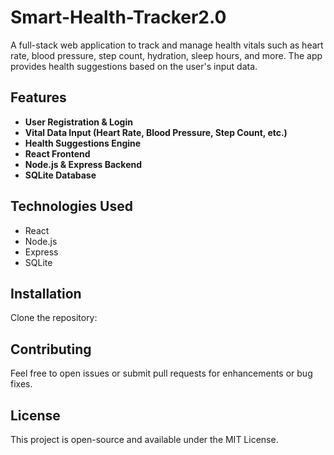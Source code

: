 # Smart-Health-Tracker2.0

A full-stack web application to track and manage health vitals such as heart rate, blood pressure, step count, hydration, sleep hours, and more. The app provides health suggestions based on the user's input data.

## Features

- **User Registration & Login**
- **Vital Data Input (Heart Rate, Blood Pressure, Step Count, etc.)**
- **Health Suggestions Engine**
- **React Frontend**
- **Node.js & Express Backend**
- **SQLite Database**

## Technologies Used

- React
- Node.js
- Express
- SQLite

## Installation

Clone the repository:


## Contributing

Feel free to open issues or submit pull requests for enhancements or bug fixes.

## License

This project is open-source and available under the MIT License.

